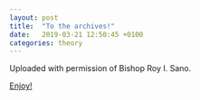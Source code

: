 ```yaml
---
layout: post
title:  "To the archives!"
date:   2019-03-21 12:50:45 +0100
categories: theory
---
```


Uploaded with permission of Bishop Roy I. Sano.

[Enjoy!](/posts/SanoReader1976.pdf)
